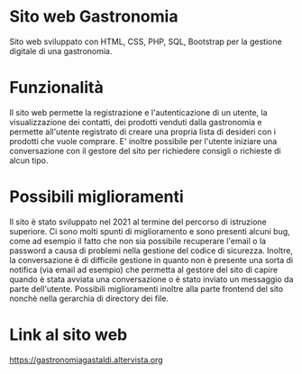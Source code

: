 # Sito web Gastronomia
Sito web sviluppato con HTML, CSS, PHP, SQL, Bootstrap per la gestione digitale di una gastronomia.

# Funzionalità
Il sito web permette la registrazione e l'autenticazione di un utente, la visualizzazione dei contatti, dei prodotti venduti dalla gastronomia e permette all'utente registrato di creare una propria lista di desideri con i prodotti che vuole comprare. E' inoltre possibile per l'utente iniziare una conversazione con il gestore del sito per richiedere consigli o richieste di alcun tipo.

# Possibili miglioramenti
Il sito è stato sviluppato nel 2021 al termine del percorso di istruzione superiore. Ci sono molti spunti di miglioramento e sono presenti alcuni bug, come ad esempio il fatto che non sia possibile recuperare l'email o la password a causa di problemi nella gestione del codice di sicurezza. Inoltre, la conversazione è di difficile gestione in quanto non è presente una sorta di notifica (via email ad esempio) che permetta al gestore del sito di capire quando è stata avviata una conversazione o è stato inviato un messaggio da parte dell'utente.
Possibili miglioramenti inoltre alla parte frontend del sito nonchè nella gerarchia di directory dei file.

# Link al sito web
https://gastronomiagastaldi.altervista.org
